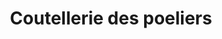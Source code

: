 ---
title: "Coutellerie des poeliers"
url: /angers/coutellerie-des-poeliers/
shop: Haushaltsartikel
---